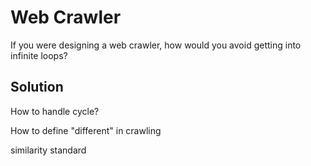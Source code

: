 # Web Crawler

If you were designing a web crawler, how would you avoid getting into infinite loops?

## Solution

How to handle cycle?

How to define "different" in crawling

similarity standard

